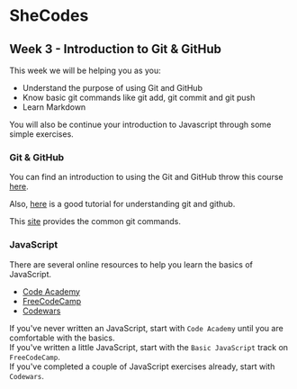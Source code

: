 # SheCodes

## Week 3 - Introduction to Git & GitHub
This week we will be helping you as you:
* Understand the purpose of using Git and GitHub
* Know basic git commands like git add, git commit and git push
* Learn Markdown

You will also be continue your introduction to Javascript through some simple exercises.

### Git & GitHub
You can find an introduction to using the Git and GitHub throw this course  [here](https://www.udacity.com/course/how-to-use-git-and-github--ud775).

Also, [here](https://www.atlassian.com/git/tutorials/what-is-version-control) is a good tutorial for understanding git and github.

This [site](http://guides.beanstalkapp.com/version-control/common-git-commands.html) provides the common git commands.



### JavaScript
There are several online resources to help you learn the basics of JavaScript.

* [Code Academy](https://www.codecademy.com/learn/learn-javascript)
* [FreeCodeCamp](https://www.freecodecamp.org/)
* [Codewars](https://www.codewars.com)

If you've never written an JavaScript, start with `Code Academy` until you are comfortable with the basics.  
If you've written a little JavaScript, start with the `Basic JavaScript` track on `FreeCodeCamp`.  
If you've completed a couple of JavaScript exercises already, start with `Codewars`.
